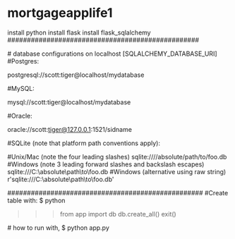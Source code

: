 ﻿# mortgageapplife1
install python
install flask
install flask_sqlalchemy
#################################################

﻿# database configurations on localhost [SQLALCHEMY_DATABASE_URI]
#Postgres:

postgresql://scott:tiger@localhost/mydatabase

#MySQL:

mysql://scott:tiger@localhost/mydatabase

#Oracle:

oracle://scott:tiger@127.0.0.1:1521/sidname

#SQLite (note that platform path conventions apply):

#Unix/Mac (note the four leading slashes)
sqlite:////absolute/path/to/foo.db
#Windows (note 3 leading forward slashes and backslash escapes)
sqlite:///C:\\absolute\\path\\to\\foo.db
#Windows (alternative using raw string)
r'sqlite:///C:\absolute\path\to\foo.db'

##################################################
#Create table with:
$ python
>>> from app import db
>>> db.create_all()
>>>exit()


﻿# how to run
with, $ python app.py

